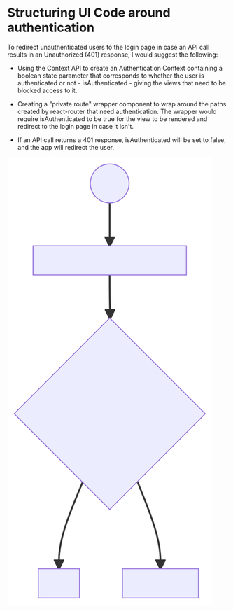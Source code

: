 # Structuring UI Code around authentication

To redirect unauthenticated users to the login page in case an API call results in an Unauthorized (401) response,  I would suggest the following:

- Using the Context API to create an Authentication Context containing a boolean state parameter that corresponds to whether the user is authenticated or not - isAuthenticated - giving the views that need to be blocked access to it.
  
- Creating a "private route" wrapper component to wrap around the paths created by react-router that need authentication. The wrapper would require isAuthenticated to be true for the view to be rendered and redirect to the login page in case it isn't.

- If an API call returns a 401 response, isAuthenticated will be set to false, and the app will redirect the user.

![Alt text](./testing.svg)